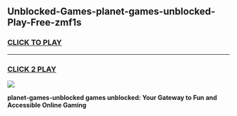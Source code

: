 
## Unblocked-Games-planet-games-unblocked-Play-Free-zmf1s
<h3>
<a href="https://premium76.site?title=planet-games-unblocked&ref=09A">CLICK TO PLAY</a></h3>
<hr>

<h3>
<a href="https://premium76.site?title=planet-games-unblocked&ref=09A">CLICK 2 PLAY</a>
  
</h3>

<a href="https://premium76.site?title=planet-games-unblocked&ref=09A"><img src="https://clearcache.store/games.png"></a>


**planet-games-unblocked games unblocked: Your Gateway to Fun and Accessible Online Gaming**
